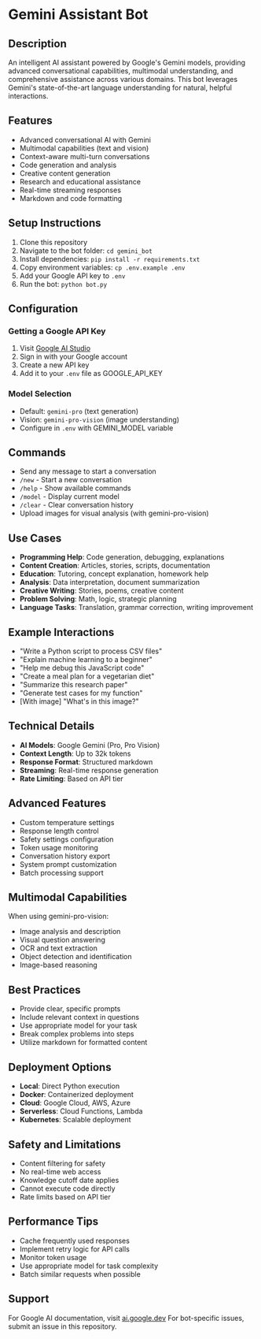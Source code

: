 # Gemini Assistant Bot

## Description
An intelligent AI assistant powered by Google's Gemini models, providing advanced conversational capabilities, multimodal understanding, and comprehensive assistance across various domains. This bot leverages Gemini's state-of-the-art language understanding for natural, helpful interactions.

## Features
- Advanced conversational AI with Gemini
- Multimodal capabilities (text and vision)
- Context-aware multi-turn conversations
- Code generation and analysis
- Creative content generation
- Research and educational assistance
- Real-time streaming responses
- Markdown and code formatting

## Setup Instructions
1. Clone this repository
2. Navigate to the bot folder: `cd gemini_bot`
3. Install dependencies: `pip install -r requirements.txt`
4. Copy environment variables: `cp .env.example .env`
5. Add your Google API key to `.env`
6. Run the bot: `python bot.py`

## Configuration
### Getting a Google API Key
1. Visit [Google AI Studio](https://makersuite.google.com/app/apikey)
2. Sign in with your Google account
3. Create a new API key
4. Add it to your `.env` file as GOOGLE_API_KEY

### Model Selection
- Default: `gemini-pro` (text generation)
- Vision: `gemini-pro-vision` (image understanding)
- Configure in `.env` with GEMINI_MODEL variable

## Commands
- Send any message to start a conversation
- `/new` - Start a new conversation
- `/help` - Show available commands
- `/model` - Display current model
- `/clear` - Clear conversation history
- Upload images for visual analysis (with gemini-pro-vision)

## Use Cases
- **Programming Help**: Code generation, debugging, explanations
- **Content Creation**: Articles, stories, scripts, documentation
- **Education**: Tutoring, concept explanation, homework help
- **Analysis**: Data interpretation, document summarization
- **Creative Writing**: Stories, poems, creative content
- **Problem Solving**: Math, logic, strategic planning
- **Language Tasks**: Translation, grammar correction, writing improvement

## Example Interactions
- "Write a Python script to process CSV files"
- "Explain machine learning to a beginner"
- "Help me debug this JavaScript code"
- "Create a meal plan for a vegetarian diet"
- "Summarize this research paper"
- "Generate test cases for my function"
- [With image] "What's in this image?"

## Technical Details
- **AI Models**: Google Gemini (Pro, Pro Vision)
- **Context Length**: Up to 32k tokens
- **Response Format**: Structured markdown
- **Streaming**: Real-time response generation
- **Rate Limiting**: Based on API tier

## Advanced Features
- Custom temperature settings
- Response length control
- Safety settings configuration
- Token usage monitoring
- Conversation history export
- System prompt customization
- Batch processing support

## Multimodal Capabilities
When using gemini-pro-vision:
- Image analysis and description
- Visual question answering
- OCR and text extraction
- Object detection and identification
- Image-based reasoning

## Best Practices
- Provide clear, specific prompts
- Include relevant context in questions
- Use appropriate model for your task
- Break complex problems into steps
- Utilize markdown for formatted content

## Deployment Options
- **Local**: Direct Python execution
- **Docker**: Containerized deployment
- **Cloud**: Google Cloud, AWS, Azure
- **Serverless**: Cloud Functions, Lambda
- **Kubernetes**: Scalable deployment

## Safety and Limitations
- Content filtering for safety
- No real-time web access
- Knowledge cutoff date applies
- Cannot execute code directly
- Rate limits based on API tier

## Performance Tips
- Cache frequently used responses
- Implement retry logic for API calls
- Monitor token usage
- Use appropriate model for task complexity
- Batch similar requests when possible

## Support
For Google AI documentation, visit [ai.google.dev](https://ai.google.dev)
For bot-specific issues, submit an issue in this repository.